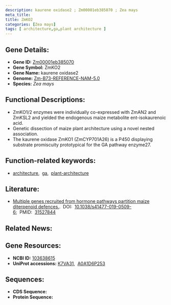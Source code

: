 ```yaml
---
description: kaurene oxidase2 ; Zm00001eb385070 ; Zea mays
meta_title:
title: ZmKO2
categories: [Zea mays]
tags: [ architecture,ga,plant architecture ]
---
```


## Gene Details:
- **Gene ID:**	[Zm00001eb385070](https://www.maizegdb.org/gene_center/gene/Zm00001eb385070)
- **Gene Symbol:** ZmKO2
- **Gene Name:** kaurene oxidase2
- **Genome:** [Zm-B73-REFERENCE-NAM-5.0](https://www.maizegdb.org/genome/assembly/Zm-B73-REFERENCE-NAM-5.0)
- **Species:** *Zea mays*

## Functional Descriptions:
   - ZmKO1/2 enzymes were individually co-expressed with ZmAN2 and ZmKSL2 and yielded the endogenous maize metabolite ent-isokaurenoic acid.
   - Genetic dissection of maize plant architecture using a novel nested association.
   - The kaurene oxidase ZmKO1 (ZmCYP701A26) is a P450 displaying substrate promiscuity prototypical for the GA pathway enzyme27.

## Function-related keywords:
- [architecture](/tags/architecture/),&nbsp;&nbsp;[ga](/tags/ga/),&nbsp;&nbsp;[plant-architecture](/tags/plant-architecture/)

## Literature:
   - [Multiple genes recruited from hormone pathways partition maize diterpenoid defences.]( https://www.nature.com/articles/s41477-019-0509-6).&nbsp;&nbsp;DOI:&nbsp;&nbsp;[10.1038/s41477-019-0509-6](https://www.nature.com/articles/s41477-019-0509-6);&nbsp;&nbsp;PMID:&nbsp;&nbsp;[31527844](https://pubmed.ncbi.nlm.nih.gov/31527844/)

## Related News:

## Gene Resources:
- **NCBI ID:** [103638615](https://www.ncbi.nlm.nih.gov/gene/?term=103638615)
- **UniProt accessions:** [K7VA31](https://www.uniprot.org/uniprotkb/K7VA31/entry),&nbsp;&nbsp;[A0A1D6P253](https://www.uniprot.org/uniprotkb/A0A1D6P253/entry)



## Sequences:
- **CDS Sequence:**
- **Protein Sequence:**

